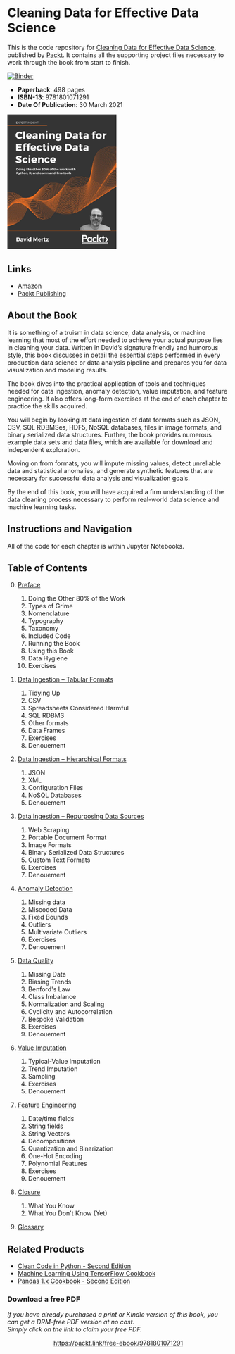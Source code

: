 # Cleaning Data for Effective Data Science

This is the code repository for [Cleaning Data for Effective Data
Science](https://www.packtpub.com/product/cleaning-data-for-effective-data-science/9781801071291?utm_source=github&utm_medium=repository&utm_campaign=9781801071291),
published by [Packt](https://www.packtpub.com/?utm_source=github). It contains
all the supporting project files necessary to work through the book from start
to finish.

[![Binder](https://mybinder.org/badge_logo.svg)](https://mybinder.org/v2/gh/PacktPublishing/Cleaning-Data-for-Effective-Data-Science.git/HEAD)

* **Paperback**: 498 pages
* **ISBN-13**: 9781801071291
* **Date Of Publication**: 30 March 2021

[<img src="./.other/cover.png" width="248">](https://www.amazon.com/gp/product/B08Z8GRYFY/)

## Links

* [Amazon](https://www.amazon.com/gp/product/B08Z8GRYFY/)
* [Packt Publishing](https://www.packtpub.com/product/cleaning-data-for-effective-data-science/9781801071291)

## About the Book

It is something of a truism in data science, data analysis, or machine learning
that most of the effort needed to achieve your actual purpose lies in cleaning
your data. Written in David’s signature friendly and humorous style, this book
discusses in detail the essential steps performed in every production data
science or data analysis pipeline and prepares you for data visualization and
modeling results.

The book dives into the practical application of tools and techniques needed
for data ingestion, anomaly detection, value imputation, and feature
engineering. It also offers long-form exercises at the end of each chapter to
practice the skills acquired.

You will begin by looking at data ingestion of data formats such as JSON, CSV,
SQL RDBMSes, HDF5, NoSQL databases, files in image formats, and binary
serialized data structures. Further, the book provides numerous example data
sets and data files, which are available for download and independent
exploration.

Moving on from formats, you will impute missing values, detect unreliable data
and statistical anomalies, and generate synthetic features that are necessary
for successful data analysis and visualization goals.

By the end of this book, you will have acquired a firm understanding of the
data cleaning process necessary to perform real-world data science and machine
learning tasks.

## Instructions and Navigation

All of the code for each chapter is within Jupyter Notebooks.

## Table of Contents

0. [Preface](00-Preface.ipynb)
   1. Doing the Other 80% of the Work
   1. Types of Grime
   1. Nomenclature
   1. Typography
   1. Taxonomy
   1. Included Code
   1. Running the Book
   1. Using this Book
   1. Data Hygiene
   1. Exercises

1. [Data Ingestion – Tabular Formats](01-Data_Ingestion-Tabular.ipynb)
   1. Tidying Up
   1. CSV
   1. Spreadsheets Considered Harmful
   1. SQL RDBMS
   1. Other formats
   1. Data Frames
   1. Exercises
   1. Denouement

2. [Data Ingestion – Hierarchical Formats](02-Data_Ingestion-Hierarchical.ipynb)
   1. JSON
   1. XML
   1. Configuration Files
   1. NoSQL Databases
   1. Denouement

3. [Data Ingestion – Repurposing Data Sources](03-Data_Ingestion-Other.ipynb)
   1. Web Scraping
   1. Portable Document Format
   1. Image Formats
   1. Binary Serialized Data Structures
   1. Custom Text Formats
   1. Exercises
   1. Denouement

4. [Anomaly Detection](04-Anomaly_Detection.ipynb)
   1. Missing data
   1. Miscoded Data
   1. Fixed Bounds
   1. Outliers
   1. Multivariate Outliers
   1. Exercises
   1. Denouement

5. [Data Quality](05-Data_Quality.ipynb)
   1. Missing Data
   1. Biasing Trends
   1. Benford's Law
   1. Class Imbalance
   1. Normalization and Scaling
   1. Cyclicity and Autocorrelation
   1. Bespoke Validation
   1. Exercises
   1. Denouement

6. [Value Imputation](06-Value_Imputation.ipynb)
   1. Typical-Value Imputation
   1. Trend Imputation
   1. Sampling
   1. Exercises
   1. Denouement

7. [Feature Engineering](07-Feature_Engineering.ipynb)
   1. Date/time fields
   1. String fields
   1. String Vectors
   1. Decompositions
   1. Quantization and Binarization
   1. One-Hot Encoding
   1. Polynomial Features
   1. Exercises
   1. Denouement

8. [Closure](08-Closure.ipynb)
   1. What You Know
   1. What You Don't Know (Yet)

9. [Glossary](Glossary.ipynb)


## Related Products

* [Clean Code in Python - Second Edition](https://www.packtpub.com/product/clean-code-in-python-second-edition/9781800560215)
* [Machine Learning Using TensorFlow Cookbook](https://www.packtpub.com/product/machine-learning-using-tensorflow-cookbook/9781800208865)
* [Pandas 1.x Cookbook - Second Edition](https://www.packtpub.com/product/pandas-1-x-cookbook-second-edition/9781839213106)
### Download a free PDF

 <i>If you have already purchased a print or Kindle version of this book, you can get a DRM-free PDF version at no cost.<br>Simply click on the link to claim your free PDF.</i>
<p align="center"> <a href="https://packt.link/free-ebook/9781801071291">https://packt.link/free-ebook/9781801071291 </a> </p>